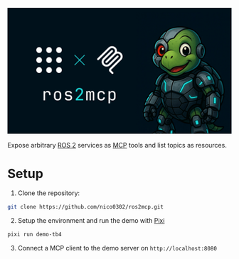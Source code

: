 ![ros2mcp](./assets/artwork.jpg)

Expose arbitrary [ROS 2](https://www.ros.org/) services as [MCP](https://modelcontextprotocol.io/) tools and list topics as resources.

# Setup

1. Clone the repository:
```bash
git clone https://github.com/nico0302/ros2mcp.git
```

2. Setup the environment and run the demo with [Pixi](https://pixi.sh/dev/installation/)
```bash
pixi run demo-tb4
```

3. Connect a MCP client to the demo server on `http://localhost:8080`
